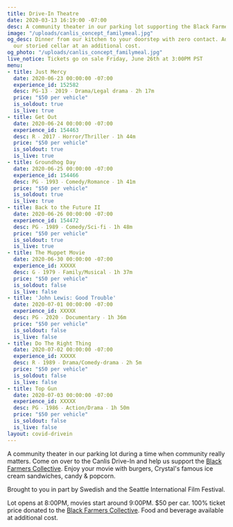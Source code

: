 ```yaml
---
title: Drive-In Theatre
date: 2020-03-13 16:19:00 -07:00
desc: A community theater in our parking lot supporting the Black Farmers Collective.
image: "/uploads/canlis_concept_familymeal.jpg"
og_desc: Dinner from our kitchen to your doorstep with zero contact. Add wine from
  our storied cellar at an additional cost.
og_photo: "/uploads/canlis_concept_familymeal.jpg"
live_notice: Tickets go on sale Friday, June 26th at 3:00PM PST
menu:
- title: Just Mercy
  date: 2020-06-23 00:00:00 -07:00
  experience_id: 152582
  desc: PG-13 ‧ 2019 ‧ Drama/Legal drama ‧ 2h 17m
  price: "$50 per vehicle"
  is_soldout: true
  is_live: true
- title: Get Out
  date: 2020-06-24 00:00:00 -07:00
  experience_id: 154463
  desc: R ‧ 2017 ‧ Horror/Thriller ‧ 1h 44m
  price: "$50 per vehicle"
  is_soldout: true
  is_live: true
- title: Groundhog Day
  date: 2020-06-25 00:00:00 -07:00
  experience_id: 154466
  desc: PG ‧ 1993 ‧ Comedy/Romance ‧ 1h 41m
  price: "$50 per vehicle"
  is_soldout: true
  is_live: true
- title: Back to the Future II
  date: 2020-06-26 00:00:00 -07:00
  experience_id: 154472
  desc: PG ‧ 1989 ‧ Comedy/Sci-fi ‧ 1h 48m
  price: "$50 per vehicle"
  is_soldout: true
  is_live: true
- title: The Muppet Movie
  date: 2020-06-30 00:00:00 -07:00
  experience_id: XXXXX
  desc: G ‧ 1979 ‧ Family/Musical ‧ 1h 37m
  price: "$50 per vehicle"
  is_soldout: false
  is_live: false
- title: 'John Lewis: Good Trouble'
  date: 2020-07-01 00:00:00 -07:00
  experience_id: XXXXX
  desc: PG ‧ 2020 ‧ Documentary ‧ 1h 36m
  price: "$50 per vehicle"
  is_soldout: false
  is_live: false
- title: Do The Right Thing
  date: 2020-07-02 00:00:00 -07:00
  experience_id: XXXXX
  desc: R ‧ 1989 ‧ Drama/Comedy-drama ‧ 2h 5m
  price: "$50 per vehicle"
  is_soldout: false
  is_live: false
- title: Top Gun
  date: 2020-07-03 00:00:00 -07:00
  experience_id: XXXXX
  desc: PG ‧ 1986 ‧ Action/Drama ‧ 1h 50m
  price: "$50 per vehicle"
  is_soldout: false
  is_live: false
layout: covid-drivein
---
```


A community theater in our parking lot during a time when community really matters. Come on over to the Canlis Drive-In and help us support the <a href="https://www.blackfarmerscollective.com/" target="_blank">Black Farmers Collective</a>. Enjoy your movie with burgers, Crystal's famous ice cream sandwiches, candy & popcorn.

Brought to you in part by Swedish and the Seattle International Film Festival.

Lot opens at 8:00PM, movies start around 9:00PM.
$50 per car. 100% ticket price donated to the <a href="https://www.blackfarmerscollective.com/" target="_blank">Black Farmers Collective</a>. Food and beverage available at additional cost.